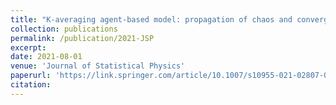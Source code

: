```yaml
---
title: "K-averaging agent-based model: propagation of chaos and convergence to equilibrium"
collection: publications
permalink: /publication/2021-JSP
excerpt:  
date: 2021-08-01
venue: 'Journal of Statistical Physics'
paperurl: 'https://link.springer.com/article/10.1007/s10955-021-02807-0'
citation: 
---
```


